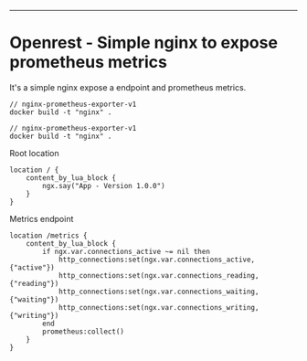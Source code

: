 ---
# Openrest - Simple nginx to expose prometheus metrics

It's a simple nginx expose a endpoint and prometheus metrics.

```
// nginx-prometheus-exporter-v1
docker build -t "nginx" .

// nginx-prometheus-exporter-v1
docker build -t "nginx" .
```

Root location
```
location / {
    content_by_lua_block {
        ngx.say("App - Version 1.0.0")
    }
}
```

Metrics endpoint
```
location /metrics {
    content_by_lua_block {
        if ngx.var.connections_active ~= nil then
            http_connections:set(ngx.var.connections_active, {"active"})
            http_connections:set(ngx.var.connections_reading, {"reading"})
            http_connections:set(ngx.var.connections_waiting, {"waiting"})
            http_connections:set(ngx.var.connections_writing, {"writing"})
        end
        prometheus:collect()
    }
}
```